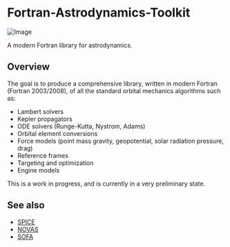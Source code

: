 Fortran-Astrodynamics-Toolkit
=============================

![Image](https://raw.githubusercontent.com/jacobwilliams/Fortran-Astrodynamics-Toolkit/master/tests/pork_chop/pork_chop.png)

A modern Fortran library for astrodynamics.

Overview
---------------

The goal is to produce a comprehensive library, written in modern Fortran (Fortran 2003/2008), of all the standard orbital mechanics algorithms such as:

 * Lambert solvers
 * Kepler propagators
 * ODE solvers (Runge-Kutta, Nystrom, Adams)
 * Orbital element conversions
 * Force models (point mass gravity, geopotential, solar radiation pressure, drag)
 * Reference frames
 * Targeting and optimization
 * Engine models

This is a work in progress, and is currently in a very preliminary state.  

See also
---------------
 * [SPICE](http://naif.jpl.nasa.gov/naif/toolkit.html)
 * [NOVAS](http://aa.usno.navy.mil/software/novas/novas_info.php)
 * [SOFA](http://www.iausofa.org)
